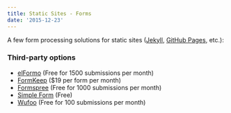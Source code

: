 ```yaml
---
title: Static Sites - Forms
date: '2015-12-23'
---
```


A few form processing solutions for static sites ([Jekyll](https://jekyllrb.com/), [GitHub Pages](https://pages.github.com/), etc.):

### Third-party options

* [elFormo](https://www.elformo.com/) (Free for 1500 submissions per month)
* [FormKeep](https://formkeep.com/) ($19 per form per month)
* [Formspree](http://formspree.io/) (Free for 1000 submissions per month)
* [Simple Form](https://getsimpleform.com/) (Free)
* [Wufoo](http://www.wufoo.com/) (Free for 100 submissions per month)
